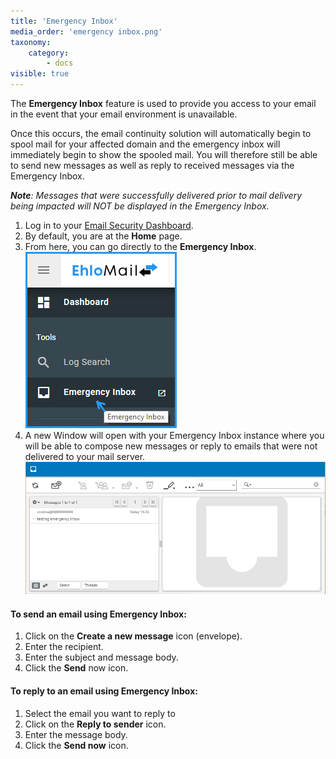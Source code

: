 ```yaml
---
title: 'Emergency Inbox'
media_order: 'emergency inbox.png'
taxonomy:
    category:
        - docs
visible: true
---
```


The **Emergency Inbox** feature is used to provide you access to your email in the event that your email environment is
unavailable. 

Once this occurs, the email continuity solution will automatically begin to spool mail for your affected domain and
the emergency inbox will immediately begin to show the spooled mail. You will therefore still be able to send new messages as well as reply to received messages via the Emergency Inbox. 

_**Note**: Messages that were successfully delivered prior to mail delivery being impacted will NOT be displayed in the Emergency Inbox._

1. Log in to your [Email Security Dashboard](https://eu1.proofpointessentials.com/app/login.php?eid=10109). 
2. By default, you are at the **Home** page.
3. From here, you can go directly to the **Emergency Inbox**.
![](emergency%20inbox.png)
4. A new Window will open with your Emergency Inbox instance where you will be able to compose new messages or reply to emails that were not delivered to your mail server.
![](emergency%20inbox2.png)

#### To send an email using Emergency Inbox:
1. Click on the **Create a new message** icon (envelope).
2. Enter the recipient.
3. Enter the subject and message body.
4. Click the **Send** now icon.

#### To reply to an email using Emergency Inbox:
1. Select the email you want to reply to
2. Click on the **Reply to sender** icon.
3. Enter the message body.
4. Click the **Send now** icon.

